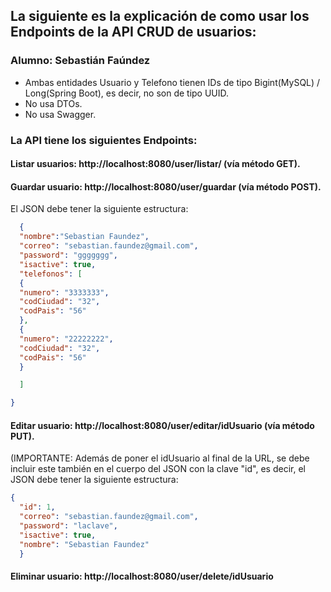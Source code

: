## La siguiente es la explicación de como usar los Endpoints de la API CRUD de usuarios:
### Alumno: Sebastián Faúndez
* Ambas entidades Usuario y Telefono tienen IDs de tipo Bigint(MySQL) / Long(Spring Boot), es decir, no son de tipo UUID. 
* No usa DTOs.
* No usa Swagger.


### La API tiene los siguientes Endpoints:

#### Listar  usuarios:  http://localhost:8080/user/listar/ (vía método GET). 
  
#### Guardar usuario:  http://localhost:8080/user/guardar (vía método POST).
El JSON debe tener la siguiente estructura:
```json  
  {   
  "nombre":"Sebastian Faundez",
  "correo": "sebastian.faundez@gmail.com",
  "password": "ggggggg",
  "isactive": true,
  "telefonos": [
  {
  "numero": "3333333",
  "codCiudad": "32",
  "codPais": "56"
  },
  {
  "numero": "22222222",
  "codCiudad": "32",
  "codPais": "56"
  }

  ]

}
```
#### Editar   usuario:  http://localhost:8080/user/editar/idUsuario (vía método PUT).
  (IMPORTANTE: Además de poner el idUsuario al final de la URL, se debe incluir este también en el cuerpo del JSON con la clave "id", es decir, el JSON debe tener la siguiente estructura:
```json  
{
  "id": 1,
  "correo": "sebastian.faundez@gmail.com",
  "password": "laclave",
  "isactive": true,
  "nombre": "Sebastian Faundez"
  }
  ```
#### Eliminar usuario:  http://localhost:8080/user/delete/idUsuario 
